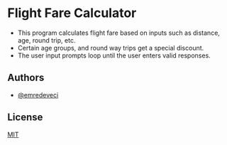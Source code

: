 # Flight Fare Calculator

- This program calculates flight fare based on inputs such as distance, age, round trip, etc.
- Certain age groups, and round way trips get a special discount.
- The user input prompts loop until the user enters valid responses.

## Authors

- [@emredeveci](https://github.com/emredeveci)


## License

[MIT](https://choosealicense.com/licenses/mit/)

